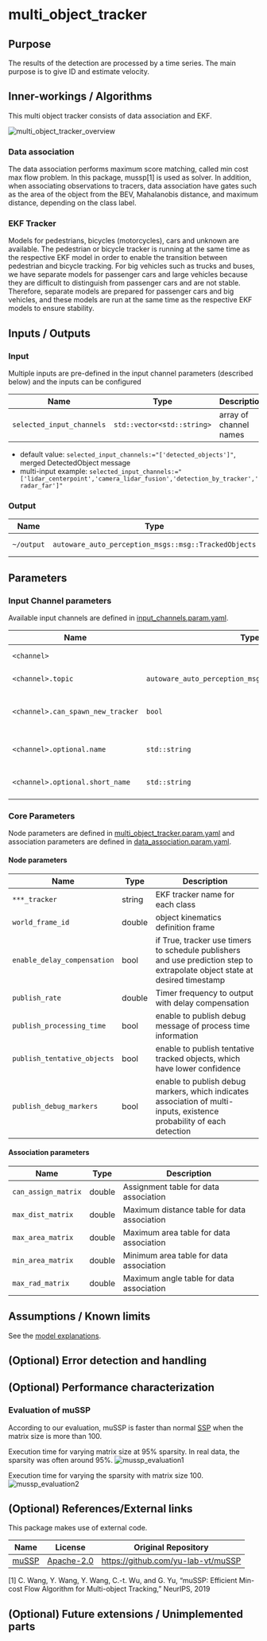 # multi_object_tracker

## Purpose

The results of the detection are processed by a time series. The main purpose is to give ID and estimate velocity.

## Inner-workings / Algorithms

This multi object tracker consists of data association and EKF.

![multi_object_tracker_overview](image/multi_object_tracker_overview.svg)

### Data association

The data association performs maximum score matching, called min cost max flow problem.
In this package, mussp[1] is used as solver.
In addition, when associating observations to tracers, data association have gates such as the area of the object from the BEV, Mahalanobis distance, and maximum distance, depending on the class label.

### EKF Tracker

Models for pedestrians, bicycles (motorcycles), cars and unknown are available.
The pedestrian or bicycle tracker is running at the same time as the respective EKF model in order to enable the transition between pedestrian and bicycle tracking.
For big vehicles such as trucks and buses, we have separate models for passenger cars and large vehicles because they are difficult to distinguish from passenger cars and are not stable. Therefore, separate models are prepared for passenger cars and big vehicles, and these models are run at the same time as the respective EKF models to ensure stability.

<!-- Write how this package works. Flowcharts and figures are great. Add sub-sections as you like.

Example:
  ### Flowcharts

  ...(PlantUML or something)

  ### State Transitions

  ...(PlantUML or something)

  ### How to filter target obstacles

  ...

  ### How to optimize trajectory

  ...
-->

## Inputs / Outputs

### Input

Multiple inputs are pre-defined in the input channel parameters (described below) and the inputs can be configured

| Name                      | Type                       | Description            |
| ------------------------- | -------------------------- | ---------------------- |
| `selected_input_channels` | `std::vector<std::string>` | array of channel names |

- default value: `selected_input_channels:="['detected_objects']"`, merged DetectedObject message
- multi-input example: `selected_input_channels:="['lidar_centerpoint','camera_lidar_fusion','detection_by_tracker','radar_far']"`

### Output

| Name       | Type                                                 | Description     |
| ---------- | ---------------------------------------------------- | --------------- |
| `~/output` | `autoware_auto_perception_msgs::msg::TrackedObjects` | tracked objects |

## Parameters

### Input Channel parameters

Available input channels are defined in [input_channels.param.yaml](config/input_channels.param.yaml).

| Name                              | Type                                                  | Description                           |
| --------------------------------- | ----------------------------------------------------- | ------------------------------------- |
| `<channel>`                       |                                                       | the name of channel                   |
| `<channel>.topic`                 | `autoware_auto_perception_msgs::msg::DetectedObjects` | detected objects                      |
| `<channel>.can_spawn_new_tracker` | `bool`                                                | a switch allow to spawn a new tracker |
| `<channel>.optional.name`         | `std::string`                                         | channel name for analysis             |
| `<channel>.optional.short_name`   | `std::string`                                         | short name for visualization          |

### Core Parameters

Node parameters are defined in [multi_object_tracker.param.yaml](config/multi_object_tracker.param.yaml) and association parameters are defined in [data_association.param.yaml](config/data_association.param.yaml).

#### Node parameters

| Name                        | Type   | Description                                                                                                                 |
| --------------------------- | ------ | --------------------------------------------------------------------------------------------------------------------------- |
| `***_tracker`               | string | EKF tracker name for each class                                                                                             |
| `world_frame_id`            | double | object kinematics definition frame                                                                                          |
| `enable_delay_compensation` | bool   | if True, tracker use timers to schedule publishers and use prediction step to extrapolate object state at desired timestamp |
| `publish_rate`              | double | Timer frequency to output with delay compensation                                                                           |
| `publish_processing_time`   | bool   | enable to publish debug message of process time information                                                                 |
| `publish_tentative_objects` | bool   | enable to publish tentative tracked objects, which have lower confidence                                                    |
| `publish_debug_markers`     | bool   | enable to publish debug markers, which indicates association of multi-inputs, existence probability of each detection       |

#### Association parameters

| Name                | Type   | Description                                 |
| ------------------- | ------ | ------------------------------------------- |
| `can_assign_matrix` | double | Assignment table for data association       |
| `max_dist_matrix`   | double | Maximum distance table for data association |
| `max_area_matrix`   | double | Maximum area table for data association     |
| `min_area_matrix`   | double | Minimum area table for data association     |
| `max_rad_matrix`    | double | Maximum angle table for data association    |

## Assumptions / Known limits

See the [model explanations](models.md).

## (Optional) Error detection and handling

<!-- Write how to detect errors and how to recover from them.

Example:
  This package can handle up to 20 obstacles. If more obstacles found, this node will give up and raise diagnostic errors.
-->

## (Optional) Performance characterization

### Evaluation of muSSP

According to our evaluation, muSSP is faster than normal [SSP](src/data_association/successive_shortest_path) when the matrix size is more than 100.

Execution time for varying matrix size at 95% sparsity. In real data, the sparsity was often around 95%.
![mussp_evaluation1](image/mussp_evaluation1.png)

Execution time for varying the sparsity with matrix size 100.
![mussp_evaluation2](image/mussp_evaluation2.png)

## (Optional) References/External links

This package makes use of external code.

| Name                                                      | License                                                   | Original Repository                  |
| --------------------------------------------------------- | --------------------------------------------------------- | ------------------------------------ |
| [muSSP](src/data_association/mu_successive_shortest_path) | [Apache-2.0](https://www.apache.org/licenses/LICENSE-2.0) | <https://github.com/yu-lab-vt/muSSP> |

[1] C. Wang, Y. Wang, Y. Wang, C.-t. Wu, and G. Yu, “muSSP: Efficient
Min-cost Flow Algorithm for Multi-object Tracking,” NeurIPS, 2019

## (Optional) Future extensions / Unimplemented parts

<!-- Write future extensions of this package.

Example:
  Currently, this package can't handle the chattering obstacles well. We plan to add some probabilistic filters in the perception layer to improve it.
  Also, there are some parameters that should be global(e.g. vehicle size, max steering, etc.). These will be refactored and defined as global parameters so that we can share the same parameters between different nodes.
-->
